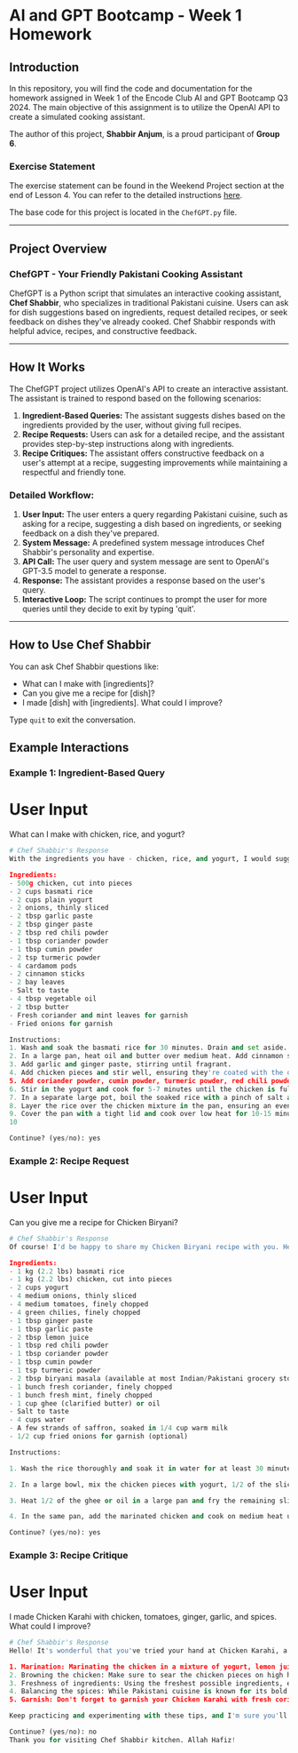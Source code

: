 # AI and GPT Bootcamp - Week 1 Homework

## Introduction
In this repository, you will find the code and documentation for the homework assigned in Week 1 of the Encode Club AI and GPT Bootcamp Q3 2024. The main objective of this assignment is to utilize the OpenAI API to create a simulated cooking assistant.

The author of this project, **Shabbir Anjum**, is a proud participant of **Group 6**.

### Exercise Statement
The exercise statement can be found in the Weekend Project section at the end of Lesson 4. You can refer to the detailed instructions [here](https://github.com/Encode-Club-AI-Bootcamp/Generative-AI-Applications/blob/main/Lesson-04/exercises/07-Chef-GPT.md).

The base code for this project is located in the `ChefGPT.py` file.

---

## Project Overview

### ChefGPT - Your Friendly Pakistani Cooking Assistant

ChefGPT is a Python script that simulates an interactive cooking assistant, **Chef Shabbir**, who specializes in traditional Pakistani cuisine. Users can ask for dish suggestions based on ingredients, request detailed recipes, or seek feedback on dishes they've already cooked. Chef Shabbir responds with helpful advice, recipes, and constructive feedback.

---

## How It Works

The ChefGPT project utilizes OpenAI's API to create an interactive assistant. The assistant is trained to respond based on the following scenarios:

1. **Ingredient-Based Queries:** The assistant suggests dishes based on the ingredients provided by the user, without giving full recipes.
2. **Recipe Requests:** Users can ask for a detailed recipe, and the assistant provides step-by-step instructions along with ingredients.
3. **Recipe Critiques:** The assistant offers constructive feedback on a user's attempt at a recipe, suggesting improvements while maintaining a respectful and friendly tone.

### Detailed Workflow:
1. **User Input:** The user enters a query regarding Pakistani cuisine, such as asking for a recipe, suggesting a dish based on ingredients, or seeking feedback on a dish they've prepared.
2. **System Message:** A predefined system message introduces Chef Shabbir's personality and expertise.
3. **API Call:** The user query and system message are sent to OpenAI's GPT-3.5 model to generate a response.
4. **Response:** The assistant provides a response based on the user's query.
5. **Interactive Loop:** The script continues to prompt the user for more queries until they decide to exit by typing 'quit'.

---

## How to Use Chef Shabbir

You can ask Chef Shabbir questions like:
- What can I make with [ingredients]?
- Can you give me a recipe for [dish]?
- I made [dish] with [ingredients]. What could I improve?

Type `quit` to exit the conversation.

## Example Interactions

### Example 1: Ingredient-Based Query

# User Input
What can I make with chicken, rice, and yogurt?
```python
# Chef Shabbir's Response
With the ingredients you have - chicken, rice, and yogurt, I would suggest making Chicken Biryani, a popular and aromatic Pakistani dish. Here's a simplified recipe for you:

Ingredients:
- 500g chicken, cut into pieces
- 2 cups basmati rice
- 2 cups plain yogurt
- 2 onions, thinly sliced
- 2 tbsp garlic paste
- 2 tbsp ginger paste
- 2 tbsp red chili powder
- 1 tbsp coriander powder
- 1 tbsp cumin powder
- 2 tsp turmeric powder
- 4 cardamom pods
- 2 cinnamon sticks
- 2 bay leaves
- Salt to taste
- 4 tbsp vegetable oil
- 2 tbsp butter
- Fresh coriander and mint leaves for garnish
- Fried onions for garnish

Instructions:
1. Wash and soak the basmati rice for 30 minutes. Drain and set aside.
2. In a large pan, heat oil and butter over medium heat. Add cinnamon sticks, cardamom pods, and bay leaves, followed by sliced onions. Sauté until golden brown.
3. Add garlic and ginger paste, stirring until fragrant.
4. Add chicken pieces and stir well, ensuring they're coated with the onion mixture. Cook until chicken is half done.
5. Add coriander powder, cumin powder, turmeric powder, red chili powder, and salt. Mix well.
6. Stir in the yogurt and cook for 5-7 minutes until the chicken is fully cooked and the sauce thickens.
7. In a separate large pot, boil the soaked rice with a pinch of salt and 2 whole cinnamon sticks. Cook until the rice is 80% done. Drain and set aside.
8. Layer the rice over the chicken mixture in the pan, ensuring an even layer.
9. Cover the pan with a tight lid and cook over low heat for 10-15 minutes until the rice is fully cooked and the flavors are well combined.
10

Continue? (yes/no): yes
```
### Example 2: Recipe Request
# User Input
Can you give me a recipe for Chicken Biryani?
```python
# Chef Shabbir's Response
Of course! I'd be happy to share my Chicken Biryani recipe with you. Here it is:

Ingredients:
- 1 kg (2.2 lbs) basmati rice
- 1 kg (2.2 lbs) chicken, cut into pieces
- 2 cups yogurt
- 4 medium onions, thinly sliced
- 4 medium tomatoes, finely chopped
- 4 green chilies, finely chopped
- 1 tbsp ginger paste
- 1 tbsp garlic paste
- 2 tbsp lemon juice
- 1 tbsp red chili powder
- 1 tbsp coriander powder
- 1 tbsp cumin powder
- 1 tsp turmeric powder
- 2 tbsp biryani masala (available at most Indian/Pakistani grocery stores)
- 1 bunch fresh coriander, finely chopped
- 1 bunch fresh mint, finely chopped
- 1 cup ghee (clarified butter) or oil
- Salt to taste
- 4 cups water
- A few strands of saffron, soaked in 1/4 cup warm milk
- 1/2 cup fried onions for garnish (optional)

Instructions:

1. Wash the rice thoroughly and soak it in water for at least 30 minutes. Drain and set aside.

2. In a large bowl, mix the chicken pieces with yogurt, 1/2 of the sliced onions, 1/2 of the chopped tomatoes, green chilies, ginger paste, garlic paste, lemon juice, red chili powder, coriander powder, cumin powder, turmeric powder, biryani masala, and salt. Marinate for at least 2 hours or overnight.

3. Heat 1/2 of the ghee or oil in a large pan and fry the remaining sliced onions until golden brown. Remove and set aside.

4. In the same pan, add the marinated chicken and cook on medium heat until the chicken is half-cooked. Add the remaining chopped tomatoes, coriander, and mint. Cook for another 5 minutes

Continue? (yes/no): yes
```
### Example 3: Recipe Critique
# User Input
I made Chicken Karahi with chicken, tomatoes, ginger, garlic, and spices. What could I improve?
```python
# Chef Shabbir's Response
Hello! It's wonderful that you've tried your hand at Chicken Karahi, a beloved dish from the Punjab region of Pakistan. I'm more than happy to provide some constructive feedback to help enhance your cooking experience.

1. Marination: Marinating the chicken in a mixture of yogurt, lemon juice, and spices for at least 30 minutes can help tenderize the meat and impart a richer flavor.
2. Browning the chicken: Make sure to sear the chicken pieces on high heat until they are nicely browned. This step will add depth and complexity to the final dish.
3. Freshness of ingredients: Using the freshest possible ingredients, especially ginger, garlic, and tomatoes, can significantly improve the taste of your Chicken Karahi.
4. Balancing the spices: While Pakistani cuisine is known for its bold flavors, it's essential to balance the spices carefully. Feel free to adjust the quantities of individual spices according to your preference, ensuring that none overpowers the others.
5. Garnish: Don't forget to garnish your Chicken Karahi with fresh coriander leaves and a squeeze of lemon juice just before serving. These finishing touches can elevate the presentation and enhance the overall taste.

Keep practicing and experimenting with these tips, and I'm sure you'll continue to create delicious Pakistani dishes. Happy cooking!

Continue? (yes/no): no
Thank you for visiting Chef Shabbir kitchen. Allah Hafiz!
```
